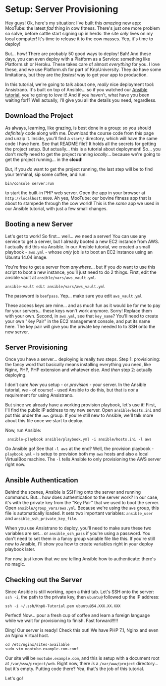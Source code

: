 # Setup: Server Provisioning

Hey guys! Ok, here's my situation: I've built this *amazing* new app: MooTube:
the latest *fad* thing in cow fitness. There's just one more problem so solve, before
cattle start signing up in herds: the site *only* lives on my local computer! It's
time to release it to the cow masses. Yep, it's time to deploy!

But... how! There are probably 50 good ways to deploy! Bah! And these days, you
can even deploy with a Platform as a Service: something like Platform.sh or Heroku.
These takes care of almost *everything* for you. I love these, and we use Platform.sh
for part of KnpUniversity. They *do* have some limitations, but they are the *fastest*
way to get your app to production.

In this tutorial, we're going to talk about one, *really* nice deployment tool:
Ansistrano. It's built on top of Ansible... so if you watched our
[Ansible tutorial](https://knpuniversity.com/screencast/ansible), you're going to
*love* it! And if you haven't, what have you been waiting for!? Well actually,
I'll give you all the details you need, regardless.

## Download the Project

As always, learning, like grazing, is best done in a group: so you should *definitely*
code along with me. Download the course code from this page and unzip it. Inside,
you'll find a `start/` directory, which will have the same code I have here. See
that README file? It holds all the secrets for getting the project setup. But actually...
this is a tutorial about deployment! So... you don't *really* need to get the project
running *locally*... because we're going to get the project running... in the **cloud**!

But, if you *do* want to get the project running, the last step will be to find your
terminal, sip some coffee, and run:

```terminal
bin/console server:run
```

to start the built-in PHP web server. Open the app in your browser at `http://localhost:8000`.
Ah yes, MooTube: our bovine fitness app that is about to stampede through the cow
world! This is the *same* app we used in our Ansible tutorial, with just a few
small changes.

## Booting a new Server

Let's get to work! So first... well... we need a server! You can use any service
to get a server, but I already booted a new EC2 instance from AWS. I actually did
this via Ansible. In our Ansible tutorial, we created a small playbook - `aws.yml` -
whose *only* job is to boot an EC2 instance using an Ubuntu 14.04 image.

You're free to get a server from *anywhere*... but if you *do* want to use this
script to boot a new instance, you'll just need to do 2 things. First, edit the
ansible vault at `ansible/vars/aws_vault.yml`.

```terminal-silent
ansible-vault edit ansible/vars/aws_vault.yml
```

The password is `beefpass`. Yep... make sure you edit `aws_vault.yml`

These access keys are mine... and as much fun as it would be for me to pay for your
servers... these keys won't work anymore. Sorry! Replace them with your own. Second,
in `aws.yml`, see that `key_name`? You'll need to create your own "Key Pair" in
the EC2 management console, and put its name here. The key pair will give you the
private key needed to to SSH onto the new server.

## Server Provisioning

Once you have a server... deploying is really *two* steps. Step 1: provisioning:
the fancy word that basically means installing everything you need, like Nginx, PHP,
PHP extension and whatever else. And *then* step 2: actually deploying.

I don't care *how* you setup - or *provision* - your server. In the Ansible tutorial,
we - of course! - used Ansible to do this, but that is *not* a requirement for using
Ansistrano.

But since we already have a working provision playbook, let's use it! First, I'll
find the public IP address to my new server. Open `ansible/hosts.ini` and put this
under the `aws` group. If you're still new to Ansible, we'll talk more about this file
once we start to deploy.

Now, run Ansible:

```terminal
 ansible-playbook ansible/playbook.yml -i ansible/hosts.ini -l aws
```

Go Ansible go! See that `-l aws` at the end? Well, the provision playbook - `playbook.yml` -
is setup to provision both my `aws` hosts and also a local VirtualBox machine.
The `-l` tells Ansible to only provisioning the AWS server right now.

## Ansible Authentication

Behind the scenes, Ansible is SSH'ing onto the server and running commands. But...
how does authentication to the server work? In our case, it's with the private key
from the "Key Pair" that we used to boot the server. Open `ansible/group_vars/aws.yml`.
Because we're using the `aws` group, this file is automatically loaded. It sets
two important variables: `ansible_user` and `ansible_ssh_private_key_file`.

When you use Ansistrano to deploy, you'll need to make sure these two variables
are set... or `ansible_ssh_pass` if you're using a password. You don't need to set
them in a fancy group variable file like this. If you're still new to Ansible, I'll
show you how to create variables right in your deploy playbook later.

For now, just know that we *are* telling Ansible how to authenticate: there's
no magic.

## Checking out the Server

Since Ansible is still working, open a third tab. Let's SSH onto the server: `ssh -i`,
the path to the private key, then `ubuntu@` followed up the IP address:

```terminal-silent
ssh -i ~/.ssh/KnpU-Tutorial.pem ubuntu@54.XXX.XX.XXX
```

Perfect! Now... pour a fresh cup of coffee and learn a foreign language while we
wait for provisioning to finish. Fast forward!!!!!

Ding! Our server is ready! Check this out! We have PHP 7.1, Nginx and even an Nginx
Virtual host.

```terminal-silent
cd /etc/nginx/sites-available
sudo vim mootube.example.com.conf
```

Our site will be `mootube.example.com`, and this is setup with a document root
at `/var/www/project/web`. Right now, there *is* a `/var/www/project` directory...
but it's empty. Putting code there? Yea, that's the job of this tutorial.

Let's go!
